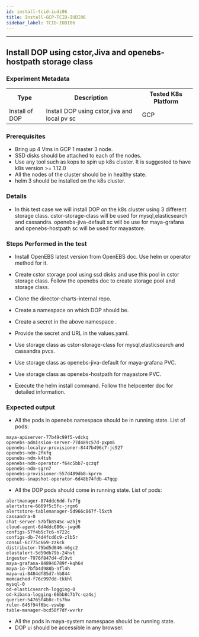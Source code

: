 ```yaml
---
id: install-tcid-iudi06
title: Install-GCP-TCID-IUDI06
sidebar_label: TCID-IUDI06
---
```

------


## Install DOP using cstor,Jiva and openebs-hostpath storage class 

### Experiment Metadata

<table>
  <tr>
    <th> Type </th>
    <th> Description </th>
    <th> Tested K8s Platform </th>
  </tr>
  <tr>
    <td> Install of DOP </td>
    <td> Install DOP using cstor,jiva and local pv sc </td>
    <td> GCP </td>
  </tr>
</table>

### Prerequisites

- Bring up 4 Vms in GCP 1 master 3 node.
- SSD disks should be attached to each of the nodes.
- Use any tool such as kops to spin up k8s cluster. It is suggested to have k8s version >= 1.12.0                         
- All the nodes of the cluster should be in healthy state.     
- helm 3 should be installed on the k8s cluster.


### Details
- In this test case we will install DOP on the k8s cluster using 3 different storage class. cstor-storage-class will be used for mysql,elasticsearch and cassandra. openebs-jiva-default sc will be use for maya-grafana and openebs-hostpath sc will be used for mayastore.

### Steps Performed in the test

- Install OpenEBS latest version from OpenEBS doc. Use helm or operator method for it.

- Create cstor storage pool using ssd disks and use this pool in cstor storage class. Follow the openebs doc to create storage pool and storage class.

- Clone the director-charts-internal repo.

- Create a namespace on which DOP should be.

- Create a secret in the above namespace .

- Provide the secret and  URL in the values.yaml.

- Use storage class as cstor-storage-class for mysql,elasticsearch and cassandra pvcs. 

- Use storage class as openebs-jiva-default for maya-grafana PVC.

- Use storage class as openebs-hostpath for mayastore PVC.

- Execute the helm install command. Follow the helpcenter doc for detailed information.                      


### Expected output

- All the pods in openebs namespace should be in running state. List of pods:
```
maya-apiserver-77b49c99f5-vdckq                                   
openebs-admission-server-77d489c57d-pxpm5                         
openebs-localpv-provisioner-8447b496c7-jc927                      
openebs-ndm-2fkfq                                                 
openebs-ndm-k4tsh                                                 
openebs-ndm-operator-f64c5bb7-qczqf                               
openebs-ndm-sgrn7                                                 
openebs-provisioner-557d489db8-kprrm                              
openebs-snapshot-operator-6d48b74fdb-47qqp
```

- All the DOP pods should come in running state. List of pods:
```
alertmanager-874ddc6dd-fv7fg
alertstore-6669f5c5fc-jrgm6
alertstore-tablemanager-5d966c867f-l5xth
cassandra-0
chat-server-57bfb8545c-w2hj9
cloud-agent-6d4ddc686c-jwgd6
configs-57f4b5c7c6-n722c
configs-db-74d4fcd6c9-zlb5r
consul-6c775c669-zzkck
distributor-75bd5d646-n6gc2
elastalert-5d59db79b-24hvt
ingester-7976f847d4-dl9vt
maya-grafana-848946789f-kqh64
maya-io-7bfb4d988b-nfl4h
maya-ui-8484df85d7-hb844
memcached-f76c997dd-tkkhl
mysql-0
od-elasticsearch-logging-0
od-kibana-logging-66bb8c7b7c-qz4sj
querier-54765f4b8c-ts7hw
ruler-645f94f6bc-vswbp
table-manager-bcd58f7df-wvrkr
```
- All the pods in maya-system namespace should be running state.
- DOP ui should be accessible in any browser.
